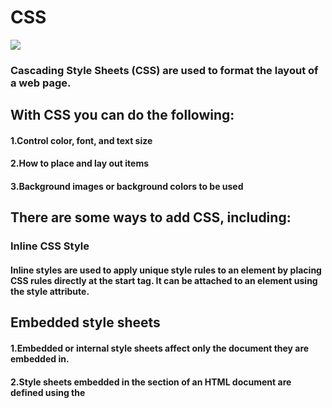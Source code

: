 # CSS
![](https://upload.wikimedia.org/wikipedia/commons/thumb/3/3d/CSS.3.svg/1200px-CSS.3.svg.png)
### Cascading Style Sheets (CSS) are used to format the layout of a web page.

## With CSS you can do the following:

#### 1.Control color, font, and text size
#### 2.How to place and lay out items 
#### 3.Background images or background colors to be used


## There are some ways to add CSS, including:
### Inline CSS Style
#### Inline styles are used to apply unique style rules to an element by placing CSS rules directly at the start tag. It can be attached to an element using the style attribute.

## Embedded style sheets
#### 1.Embedded or internal style sheets affect only the document they are embedded in.
#### 2.Style sheets embedded in the <head> section of an HTML document are defined using the <style> element.

## exterior style sheets
#### 1.An external style sheet is ideal when applying the style to many pages of a website. 
#### 2.All the style rules are in a separate document that you can link from any HTML file on your site



## The color CSS property sets the foreground color value for element text and body decorations It specifies the value of <currentcolor>. currentcolor can be used as an indirect value on other properties and is the default for other color properties.


### Use this CSS reference to browse through an alphabetical index of all standard CSS properties, pseudo-classes, pseudo-elements, data types, function codes, and rules.
### An abbreviated DOM-CSS/CSSOM reference is also included.


### The goal of resetting the stylesheet is to reduce inconsistencies in the browser Reset styles often appear in CSS frameworks, and the original "meyerweb reset" found its way into Blueprint.
